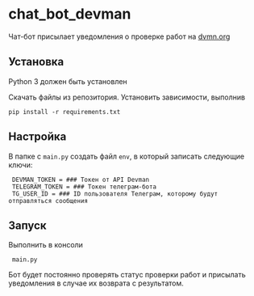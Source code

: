 # chat_bot_devman
 
Чат-бот присылает уведомления о проверке работ на [dvmn.org](https://dvmn.org/modules/)

## Установка

Python 3 должен быть установлен

Скачать файлы из репозитория. Установить зависимости, выполнив

    pip install -r requirements.txt

## Настройка

В папке с `main.py` создать файл `env`, в который записать следующие ключи:

     DEVMAN_TOKEN = ### Токен от API Devman
     TELEGRAM_TOKEN = ### Токен телеграм-бота
     TG_USER_ID = ### ID пользователя Телеграм, которому будут отправляться сообщения
     
## Запуск

Выполнить в консоли
   
     main.py
     
Бот будет постоянно проверять статус проверки работ и присылать уведомления в случае их возврата с результатом.
